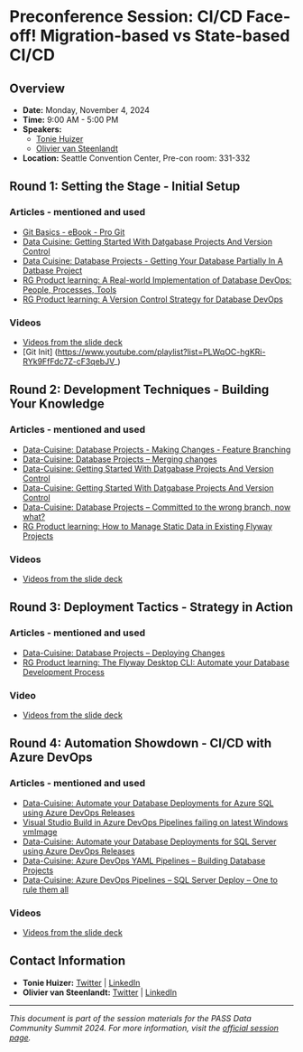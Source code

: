 # Preconference Session: CI/CD Face-off! Migration-based vs State-based CI/CD

## Overview

- **Date:** Monday, November 4, 2024
- **Time:** 9:00 AM - 5:00 PM
- **Speakers:** 
  - [Tonie Huizer](https://passdatacommunitysummit.com/speakers/TonieHuizer)
  - [Olivier van Steenlandt](https://passdatacommunitysummit.com/speakers/OlivierVanSteenlandt)
- **Location:** Seattle Convention Center, Pre-con room: 331-332

## Round 1: Setting the Stage - Initial Setup

### Articles - mentioned and used
- [Git Basics - eBook - Pro Git](https://git-scm.com/book/en/v2)
- [Data Cuisine: Getting Started With Datgabase Projects And Version Control](https://www.data-cuisine.com/database-projects/getting-started-with-database-projects-and-version-control/)
- [Data Cuisine: Database Projects - Getting Your Database Partially In A Datbase Project](https://www.data-cuisine.com/database-projects/database-projects-getting-your-database-partially-in-a-database-project/)
- [RG Product learning: A Real-world Implementation of Database DevOps: People, Processes, Tools](https://www.red-gate.com/hub/product-learning/flyway/database-devops-people-processes-tools)
- [RG Product learning: A Version Control Strategy for Database DevOps](https://www.red-gate.com/hub/product-learning/flyway/a-version-control-strategy-for-database-devops)

### Videos
- [Videos from the slide deck](https://www.youtube.com/playlist?list=PLWqOC-hgKRi-RYk9FfFdc7Z-cF3qebJV_)
- [Git Init] (https://www.youtube.com/playlist?list=PLWqOC-hgKRi-RYk9FfFdc7Z-cF3qebJV_)

## Round 2: Development Techniques - Building Your Knowledge

### Articles - mentioned and used
- [Data-Cuisine: Database Projects - Making Changes - Feature Branching](https://www.data-cuisine.com/database-projects/database-projects-making-changes/)
- [Data-Cuisine: Database Projects – Merging changes](https://www.data-cuisine.com/azure-devops/database-projects-merging-changes-into-your-development-branch/)
- [Data-Cuisine: Getting Started With Datgabase Projects And Version Control](https://www.data-cuisine.com/database-projects/getting-started-with-database-projects-and-version-control/)
- [Data-Cuisine: Getting Started With Datgabase Projects And Version Control](https://www.data-cuisine.com/database-projects/getting-started-with-database-projects-and-version-control/)
- [Data-Cuisine: Database Projects – Committed to the wrong branch, now what?](https://www.data-cuisine.com/general/database-projects-committed-to-the-wrong-branch-now-what/)
- [RG Product learning: How to Manage Static Data in Existing Flyway Projects](https://www.red-gate.com/hub/product-learning/flyway/how-to-manage-static-data-in-existing-flyway-projects)

### Videos
- [Videos from the slide deck](https://www.youtube.com/playlist?list=PLWqOC-hgKRi_X98OQ24hlPLE7PVO9ehyB)

## Round 3: Deployment Tactics - Strategy in Action

### Articles - mentioned and used
- [Data-Cuisine: Database Projects – Deploying Changes](https://www.data-cuisine.com/database-projects/database-projects-deploying-changes/)
- [RG Product learning: The Flyway Desktop CLI: Automate your Database Development Process](https://www.red-gate.com/hub/product-learning/flyway/the-flyway-desktop-cli-automate-your-database-development-process)
### Video
- [Videos from the slide deck](https://www.youtube.com/playlist?list=PLWqOC-hgKRi9OEG6PtsvJ86xXB5WnsFfW)

## Round 4: Automation Showdown - CI/CD with Azure DevOps

### Articles - mentioned and used
- [Data-Cuisine: Automate your Database Deployments for Azure SQL using Azure DevOps Releases](https://www.data-cuisine.com/database-projects/automate-your-database-deployment-for-azure-sql-using-azure-devops-releases/)
- [Visual Studio Build in Azure DevOps Pipelines failing on latest Windows vmImage](https://www.data-cuisine.com/database-projects/visual-studio-build-in-azure-devops-pipelines-failing-on-latest-vmimage/)
- [Data-Cuisine: Automate your Database Deployments for SQL Server using Azure DevOps Releases](https://www.data-cuisine.com/azure-devops/azure-pipelines/database-deployment-automation-for-sql-server/)
- [Data-Cuisine: Azure DevOps YAML Pipelines – Building Database Projects](https://www.data-cuisine.com/database-projects/azure-devops-pipeline-yaml/)
- [Data-Cuisine: Azure DevOps Pipelines – SQL Server Deploy – One to rule them all](https://www.data-cuisine.com/azure-devops/azure-pipelines/azure-devops-pipelines-sql-server-deploy-one-to-rule-them-all/)
### Videos
- [Videos from the slide deck](https://www.youtube.com/playlist?list=PLWqOC-hgKRi8ix7XP6grAxKjPdwpN5ovJ)

## Contact Information

- **Tonie Huizer:** [Twitter](https://twitter.com/promicroNL) | [LinkedIn](https://www.linkedin.com/in/toniehuizer/)
- **Olivier van Steenlandt:** [Twitter](https://twitter.com/Oli_VSteenlandt) | [LinkedIn](https://www.linkedin.com/in/oliviervansteenlandt/)

---

*This document is part of the session materials for the PASS Data Community Summit 2024. For more information, visit the [official session page](https://passdatacommunitysummit.com/sessions/1368/).*
